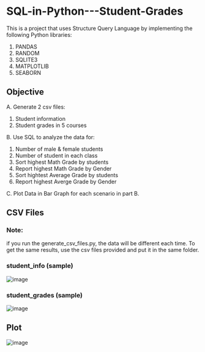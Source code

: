 # SQL-in-Python---Student-Grades
This is a project that uses Structure Query Language by implementing the following Python libraries: 
1. PANDAS
2. RANDOM
3. SQLITE3
4. MATPLOTLIB
5. SEABORN

## Objective
A. Generate 2 csv files: 
1. Student information 
3. Student grades in 5 courses 

B. Use SQL to analyze the data for: 
1. Number of male &amp; female students
2. Number of student in each class
3. Sort highest Math Grade by students
4. Report highest Math Grade by Gender
5. Sort hightest Average Grade by students
6. Report highest Averge Grade by Gender

C. Plot Data in Bar Graph for each scenario in part B. 

## CSV Files
### Note:
if you run the generate_csv_files.py, the data will be different each time. To get the same results, use the csv files provided and put it in the same folder.
### student_info (sample)
![image](https://github.com/user-attachments/assets/e6368a34-631c-4def-bf44-5a75fe3eaa03)
### student_grades (sample)
![image](https://github.com/user-attachments/assets/6650e3ac-67c6-440b-adaf-0105745ac59b)
## Plot
![image](https://github.com/user-attachments/assets/fcbad9f9-c050-4b8f-80cc-0f0888428dad)

